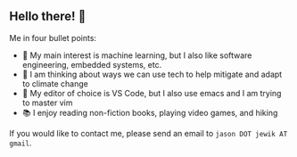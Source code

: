 ## Hello there! 👋
Me in four bullet points:
- 🤖 My main interest is machine learning, but I also like software engineering, embedded systems, etc.
- 🌱 I am thinking about ways we can use tech to help mitigate and adapt to climate change
- 🔨 My editor of choice is VS Code, but I also use emacs and I am trying to master vim
- 📚 I enjoy reading non-fiction books, playing video games, and hiking

If you would like to contact me, please send an email to `jason DOT jewik AT gmail`.

